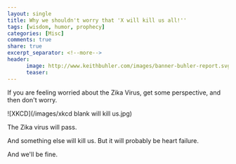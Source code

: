 ```yaml
---
layout: single
title: Why we shouldn't worry that 'X will kill us all!''
tags: [wisdom, humor, prophecy]
categories: [Misc]
comments: true
share: true
excerpt_separator: <!--more-->
header:
      image: http://www.keithbuhler.com/images/banner-buhler-report.svg
      teaser: 
---
```



If you are feeling worried about the Zika Virus, get some perspective, and then don't worry. 

![XKCD](/images/xkcd blank will kill us.jpg)

<!--more-->

The Zika virus will pass. 

And something else will kill us. But it will probably be heart failure. 

And we'll be fine. 
